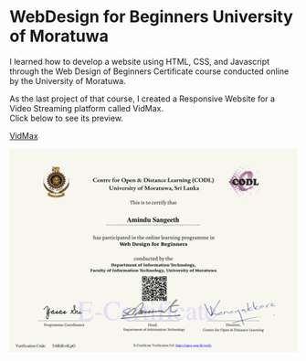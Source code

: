 # WebDesign for Beginners University of Moratuwa

I learned how to develop a website using HTML, CSS, and Javascript through the Web Design of Beginners Certificate course conducted online by the University of Moratuwa.

As the last project of that course, I created a Responsive Website for a Video Streaming platform called VidMax.  
Click below to see its preview.

[VidMax](https://rawcdn.githack.com/AstroXxD/WebDesign-for-Beginners-UoM/b6700e37209c1604b74fccd7ca32afea6b452d68/VidMax-Project/index.html)



![alt text](https://github.com/AstroXxD/WebDesign-for-Beginners-UoM/blob/main/Certificate/Web_Design_for_Beginners_E-Certificate-1.png)
